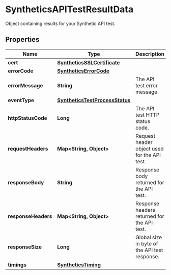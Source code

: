 

# SyntheticsAPITestResultData

Object containing results for your Synthetic API test.
## Properties

Name | Type | Description | Notes
------------ | ------------- | ------------- | -------------
**cert** | [**SyntheticsSSLCertificate**](SyntheticsSSLCertificate.md) |  |  [optional]
**errorCode** | [**SyntheticsErrorCode**](SyntheticsErrorCode.md) |  |  [optional]
**errorMessage** | **String** | The API test error message. |  [optional]
**eventType** | [**SyntheticsTestProcessStatus**](SyntheticsTestProcessStatus.md) |  |  [optional]
**httpStatusCode** | **Long** | The API test HTTP status code. |  [optional]
**requestHeaders** | **Map&lt;String, Object&gt;** | Request header object used for the API test. |  [optional]
**responseBody** | **String** | Response body returned for the API test. |  [optional]
**responseHeaders** | **Map&lt;String, Object&gt;** | Response headers returned for the API test. |  [optional]
**responseSize** | **Long** | Global size in byte of the API test response. |  [optional]
**timings** | [**SyntheticsTiming**](SyntheticsTiming.md) |  |  [optional]



